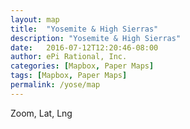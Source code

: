 ```yaml
---
layout: map
title:  "Yosemite & High Sierras"
description: "Yosemite & High Sierras"
date:   2016-07-12T12:20:46-08:00
author: ePi Rational, Inc.
categories: [Mapbox, Paper Maps]
tags: [Mapbox, Paper Maps]
permalink: /yose/map
---
```


<div id='map'></div>
<div id='zoom-level'>Zoom, Lat, Lng</div>

<script>

var bounds = [     // WSEN
    [-120.0,37.4], // Southwest coordinates
    [-119.0,38.0]  // Northeast coordinates
];


var map = new mapboxgl.Map({
    container: 'map',
    style: 'mapbox://styles/roblabs/ciqk2376r000lb9m98hmyzwr7',
    zoom: 13,
    minZoom: 13,
    maxZoom: 14.9,
    center: [  -119.3204, 37.8733, 14.40],
    maxBounds: bounds
});

map.on('zoomend', function(){
  ZoomOrDragEnd();
});

map.on('moveend', function(){
  ZoomOrDragEnd();
});

function ZoomOrDragEnd(){
  var zoom = map.getZoom();
  var center = map.getCenter().toArray();

  var zoomOutput = parseFloat(zoom).toFixed(2);
  var centerOutput = parseFloat(center[1]).toFixed(4) + ', ' + parseFloat(center[0]).toFixed(4);
  document.getElementById('zoom-level').innerHTML = 'Zoom, Lat, Lng:  ' + zoomOutput + ', ' + centerOutput;
}
</script>
